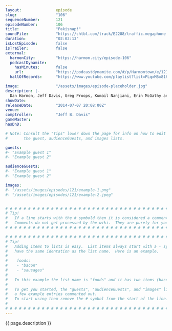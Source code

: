 ```yaml
---
layout:               episode
slug:                 "106"
sequenceNumber:       121
episodeNumber:        106
title:                "Pakisnap!"
soundFile:            "https://chtbl.com/track/E2288/traffic.megaphone.fm/STA1542016211.mp3?updated=1556325115"
duration:             "02:02:13"
isLostEpisode:        false
isTrailer:            false
external:
  harmonCity:         "https://harmon.city/episode-106"
  podcastDynamite:
    hasMinutes:       false
    url:              "https://podcastdynamite.com/#/p/Harmontown/e/121/106"
  hallOfRecords:      "https://www.youtube.com/playlist?list=PLqxM5x81hNOaQbIE4ZPv7MsJiI5pZX4PK"

image:                "/assets/images/episode-placeholder.jpg"
description: |-
  Dan Harmon, Jeff Davis, Greg Proops, Kumail Nanjiani, Erin McGathy and Spencer Crittenden perform for another sold out HARMONTOWN and FINALLY, necrophillia is discussed at great length.
showDate:             
releaseDate:          "2014-07-07 20:08:00Z"
venue:                
comptroller:          "Jeff B. Davis"
gameMaster:           
hasDnD:               

# Note: Consult the "Tips" lower down the page for info on how to edit
#       the guest, audienceGuests, and images lists.

guests:
#- "Example guest 1"
#- "Example guest 2"

audienceGuests:
#- "Example guest 1"
#- "Example guest 2"

images:
#- "/assets/images/episodes/121/example-1.png"
#- "/assets/images/episodes/121/example-2.jpeg"


# # # # # # # # # # # # # # # # # # # # # # # # # # # # # # # # # # # # # # # # # # # # #
# Tip!
#   If a line starts with the # symbold then it is considered a comment.
#   Comments do not get processed by the wiki.  They are purely for your information.
# # # # # # # # # # # # # # # # # # # # # # # # # # # # # # # # # # # # # # # # # # # # #

# # # # # # # # # # # # # # # # # # # # # # # # # # # # # # # # # # # # # # # # # # # # #
# Tip!
#   Adding items to lists is easy.  List items always start with a - symbol and have
#   have the same identation as the list name.  Here is an example.
#
#    foods:
#    - "bacon"
#    - "sausages"
#
#   In this example the list name is "foods" and it has two items (bacon, and sausages).
#
#   To get you started, the "guests", "audienceGuests", and "images" lists below have
#   a few example entries commented out.
#   To start using them remove the # symbol from the start of the line.
#
# # # # # # # # # # # # # # # # # # # # # # # # # # # # # # # # # # # # # # # # # # # # #
---
```


<!-- The episode description will be rendered here -->
{{ page.description }}

<!-- Add your content BELOW here -->
<!-- vvvvvvvvvvvvvvvvvvvvvvvvvvv -->




<!-- ^^^^^^^^^^^^^^^^^^^^^^^^^^^ -->
<!-- Add your content ABOVE here -->

<!-- The episode gallery will be rendered here -->